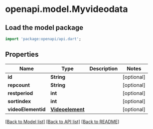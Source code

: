 # openapi.model.Myvideodata

## Load the model package
```dart
import 'package:openapi/api.dart';
```

## Properties
Name | Type | Description | Notes
------------ | ------------- | ------------- | -------------
**id** | **String** |  | [optional] 
**repcount** | **String** |  | [optional] 
**restperiod** | **int** |  | [optional] 
**sortindex** | **int** |  | [optional] 
**videoElementid** | [**Videoelement**](Videoelement.md) |  | [optional] 

[[Back to Model list]](../README.md#documentation-for-models) [[Back to API list]](../README.md#documentation-for-api-endpoints) [[Back to README]](../README.md)


